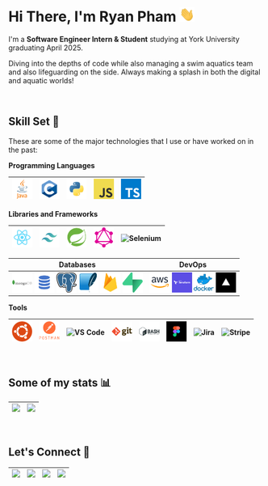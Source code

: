 
<h1>Hi There, I'm Ryan Pham <img  src="https://raw.githubusercontent.com/ABSphreak/ABSphreak/master/gifs/Hi.gif" width="30px"></h1>

I'm a **Software Engineer Intern & Student** studying at York University graduating April 2025. 

Diving into the depths of code while also managing a swim aquatics team and also lifeguarding on the side. Always making a splash in both the digital and aquatic worlds!

<br>

## Skill Set :muscle:

These are some of the major technologies that I use or have worked on in the past:

**Programming Languages**

<img title="Java" alt="Java" width="40px" src="https://raw.githubusercontent.com/github/explore/master/topics/java/java.png" />|<img title="c" alt="C" width="40px" src="https://raw.githubusercontent.com/github/explore/master/topics/c/c.png">|<img title="Python" alt="Python" width="40px" src="https://raw.githubusercontent.com/github/explore/master/topics/python/python.png" />|<img alt="JS" title="JavaScript" width="40px" src="https://raw.githubusercontent.com/github/explore/master/topics/javascript/javascript.png">|<img alt="Typescript" title="Typescript" width="40px" src="https://raw.githubusercontent.com/github/explore/main/topics/typescript/typescript.png">
|--|--|--|--|--|

**Libraries and Frameworks**

<img title="React" alt="React" width="40px" src="https://raw.githubusercontent.com/github/explore/master/topics/react/react.png">|<img title="Tailwind" alt="Tailwind" width="40px" src="https://raw.githubusercontent.com/github/explore/master/topics/tailwind/tailwind.png">|<img title="Spring Boot" alt="Spring Boot" width="40px" src="https://raw.githubusercontent.com/github/explore/master/topics/spring-boot/spring-boot.png">|<img title="GrahpQL" alt="GraphQL" width="40px" src="https://raw.githubusercontent.com/github/explore/master/topics/graphql/graphql.png">|<img title="Selenium" alt="Selenium" width="40px" src="https://img.icons8.com/color/48/000000/selenium-test-automation.png">
|--|--|--|--|--|

| **Databases** | **DevOps** |
| --- | --- |
| <img title="MongoDB" alt="MongoDB" width="40px" src="https://raw.githubusercontent.com/github/explore/master/topics/mongodb/mongodb.png"> <img title="SQL" alt="SQL" width="40px" src="https://raw.githubusercontent.com/github/explore/master/topics/sql/sql.png"> <img title="PostgreSQL" alt="PostgreSQL" width="40px" src="https://raw.githubusercontent.com/github/explore/master/topics/postgresql/postgresql.png"> <img title="SQLite" alt="SQLite" width="40px" src="https://raw.githubusercontent.com/github/explore/master/topics/sqlite/sqlite.png"> <img title="Firebase" alt="Firebase" width="40px" src="https://raw.githubusercontent.com/github/explore/master/topics/firebase/firebase.png"> <img title="Supabase" alt="Supabase" width="40px" src="https://raw.githubusercontent.com/github/explore/master/topics/supabase/supabase.png"> | <img title="AWS" alt="AWS" width="40px" src="https://raw.githubusercontent.com/github/explore/main/topics/aws/aws.png"> <img title="Terraform" alt="Terraform" width="40px" src="https://raw.githubusercontent.com/github/explore/main/topics/terraform/terraform.png"> <img title="Docker" alt="Docker" width="40px" src="https://raw.githubusercontent.com/github/explore/master/topics/docker/docker.png"> <img title="Vercel" alt="Vercel" width="40px" src="https://raw.githubusercontent.com/github/explore/master/topics/vercel/vercel.png">

**Tools**

<img title="Ubuntu" alt="Ubuntu" width="40px" src="https://raw.githubusercontent.com/github/explore/master/topics/ubuntu/ubuntu.png">|<img title="Postman" alt="Postman" width="40px" src="https://raw.githubusercontent.com/github/explore/master/topics/postman/postman.png">|<img title="VS Code" alt="VS Code" width="40px" src="https://img.icons8.com/fluent/48/000000/visual-studio-code-2019.png">|<img title="git" alt="git" width="40px" src="https://raw.githubusercontent.com/github/explore/master/topics/git/git.png">|<img title="Bash" alt="Bash" width="40px" src="https://raw.githubusercontent.com/github/explore/main/topics/bash/bash.png">|<img title="Figma" alt="Figma" width="40px" src="https://raw.githubusercontent.com/github/explore/main/topics/figma/figma.png">|<img title="Jira" alt="Jira" width="40px" src="https://img.icons8.com/?size=512&id=oROcPah5ues6&format=png"> |<img title="Stripe" alt="Stripe" width="40px" src="https://img.icons8.com/?size=512&id=23671&format=png"> <br>
|--|--|--|--|--|--|--|--|

<br>

## Some of my stats :bar_chart:

<img src="https://leetcard.jacoblin.cool/phammings?theme=unicorn">|<img src="https://github-readme-stats.vercel.app/api?username=phammings&show_icons=true&theme=radical&include_all_commits=true">
|--|--|

<br>

## Let's Connect :handshake:

<a href="https://www.linkedin.com/in/ryan-pham-b102051a2/"><img src="https://cdn2.iconfinder.com/data/icons/social-media-2285/512/1_Linkedin_unofficial_colored_svg-128.png" width="40"></a>|<a href="mailto:ryanlepham9@gmail.com"><img src="https://img.icons8.com/?size=512&id=LPcVDft9Isqt&format=png" width="40"></a>|<a href="www.ryanlepham.com"><img src="https://img.icons8.com/?size=512&id=103413&format=png" width="40"></a>|<a href="https://github.com/phammings/portfolio/blob/main/Ryan_Pham_resume.pdf"><img src="https://img.icons8.com/?size=512&id=23883&format=png" width="40"></a>
|--|--|--|--|
